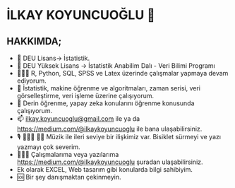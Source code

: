 # İLKAY KOYUNCUOĞLU 👋

## HAKKIMDA;

- 🔭 DEU Lisans-> İstatistik. 
- 🔭 DEU Yüksek Lisans -> İstatistik Anabilim Dalı - Veri Bilimi Programı
- 👩🏽‍💻 R, Python, SQL, SPSS ve Latex üzerinde çalışmalar yapmaya devam ediyorum.
- 🤔 İstatistik, makine öğrenme ve algoritmaları, zaman serisi, veri görselleştirme, veri işleme üzerine çalışıyorum.
- 💬 Derin öğrenme, yapay zeka konularını öğrenme konusunda çalışıyorum.
- 📫 ilkay.koyuncuoglu@gmail.com ile ya da https://medium.com/@ilkaykoyuncuoglu ile bana ulaşabilirsiniz.
- 🎙️ 🚴🏽‍♀️ ✍🏽 Müzik ile ileri seviye bir ilişkimiz var. Bisiklet sürmeyi ve yazı yazmayı çok severim. 
- 👩🏽‍🏭 Çalışmalarıma veya yazılarıma https://medium.com/@ilkaykoyuncuoglu şuradan ulaşabilirsiniz.
- Ek olarak EXCEL, Web tasarım gibi konularda bilgi sahibiyim.
- 🆘 Bir şey danışmaktan çekinmeyin.
